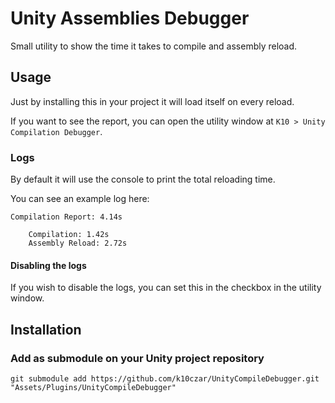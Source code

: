 # Unity Assemblies Debugger

Small utility to show the time it takes to compile and assembly reload.

## Usage

Just by installing this in your project it will load itself on every reload.

If you want to see the report, you can open the utility window at `K10 > Unity Compilation Debugger`.

### Logs

By default it will use the console to print the total reloading time.

You can see an example log here:

```
Compilation Report: 4.14s

	Compilation: 1.42s
	Assembly Reload: 2.72s
```

#### Disabling the logs

If you wish to disable the logs, you can set this in the checkbox in the utility window.

## Installation

### Add as submodule on your Unity project repository

``git submodule add https://github.com/k10czar/UnityCompileDebugger.git "Assets/Plugins/UnityCompileDebugger"``